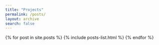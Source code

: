 ```yaml
---
title: "Projects"
permalink: /posts/
layout: archive
search: false
---
```


{% for post in site.posts %}
  {% include posts-list.html %}
{% endfor %}
